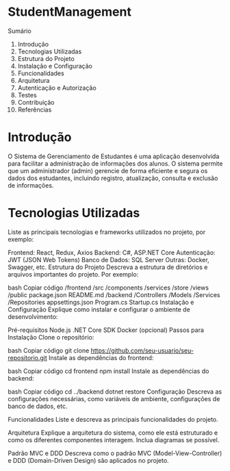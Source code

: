 # StudentManagement

Sumário
1. Introdução
2. Tecnologias Utilizadas
3. Estrutura do Projeto
4. Instalação e Configuração
5. Funcionalidades
6. Arquitetura
7. Autenticação e Autorização
8. Testes
9. Contribuição
10. Referências


# Introdução
O Sistema de Gerenciamento de Estudantes é uma aplicação desenvolvida para facilitar a administração de informações dos alunos. O sistema permite que um administrador (admin) gerencie de forma eficiente e segura os dados dos estudantes, incluindo registro, atualização, consulta e exclusão de informações.

# Tecnologias Utilizadas
Liste as principais tecnologias e frameworks utilizados no projeto, por exemplo:

Frontend: React, Redux, Axios
Backend: C#, ASP.NET Core
Autenticação: JWT (JSON Web Tokens)
Banco de Dados: SQL Server
Outras: Docker, Swagger, etc.
Estrutura do Projeto
Descreva a estrutura de diretórios e arquivos importantes do projeto. Por exemplo:

bash
Copiar código
/frontend
  /src
    /components
    /services
    /store
    /views
  /public
  package.json
  README.md
/backend
  /Controllers
  /Models
  /Services
  /Repositories
  appsettings.json
  Program.cs
  Startup.cs
Instalação e Configuração
Explique como instalar e configurar o ambiente de desenvolvimento:

Pré-requisitos
Node.js
.NET Core SDK
Docker (opcional)
Passos para Instalação
Clone o repositório:

bash
Copiar código
git clone https://github.com/seu-usuario/seu-repositorio.git
Instale as dependências do frontend:

bash
Copiar código
cd frontend
npm install
Instale as dependências do backend:

bash
Copiar código
cd ../backend
dotnet restore
Configuração
Descreva as configurações necessárias, como variáveis de ambiente, configurações de banco de dados, etc.

Funcionalidades
Liste e descreva as principais funcionalidades do projeto.

Arquitetura
Explique a arquitetura do sistema, como ele está estruturado e como os diferentes componentes interagem. Inclua diagramas se possível.

Padrão MVC e DDD
Descreva como o padrão MVC (Model-View-Controller) e DDD (Domain-Driven Design) são aplicados no projeto.
